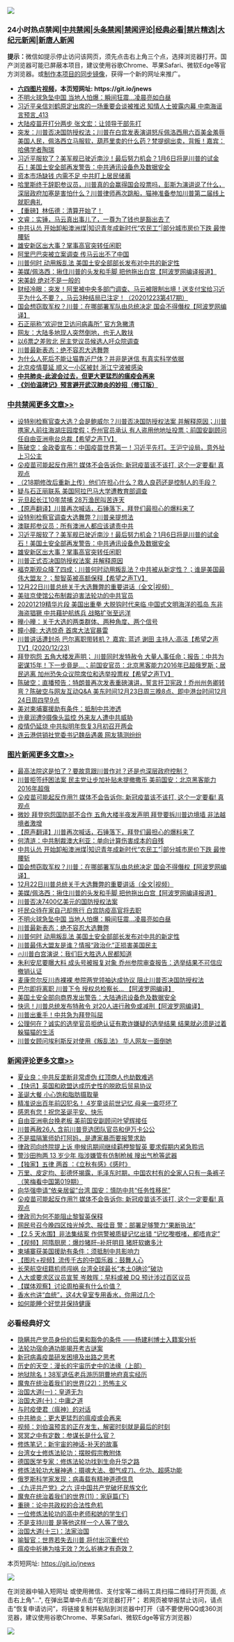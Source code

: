 ![](https://raw.githubusercontent.com/fqnews/bnews/master/64photo/fqnews-qr.jpg)

<div id="tt">
<h3>24小时热点禁闻|<a href="#%E4%B8%AD%E5%85%B1%E7%A6%81%E9%97%BB%E6%9B%B4%E5%A4%9A%E6%96%87%E7%AB%A0">中共禁闻</a>|<a href="#%E5%9B%BE%E7%89%87%E6%96%B0%E9%97%BB%E6%9B%B4%E5%A4%9A%E6%96%87%E7%AB%A0">头条禁闻</a>|<a href="#%E6%96%B0%E9%97%BB%E8%AF%84%E8%AE%BA%E6%9B%B4%E5%A4%9A%E6%96%87%E7%AB%A0">禁闻评论|<a href="#%E5%BF%85%E7%9C%8B%E7%BB%8F%E5%85%B8%E5%A5%BD%E6%96%87">经典必看|<a href="/video.md#%E7%A6%81%E7%89%87%E7%B2%BE%E9%80%89">禁片精选</a>|<a href="https://github.com/fqnews/djy/blob/master/gb/nf1351518.md#1">大纪元新闻</a>|<a href="https://github.com/fqnews/ntdtv/blob/master/gb/prog204.md#1">新唐人新闻</a></h3>
<div><b>提示：</b>微信如提示停止访问该网页，须先点击右上角三个点，选择浏览器打开。国产浏览器可能已屏蔽本项目，建议使用谷歌Chrome、苹果Safari、微软Edge等官方浏览器。或<a href="https://github.com/fqnews/bnews/blob/master/%E5%88%B6%E4%BD%9Cgit%E7%A6%81%E9%97%BB%E9%95%9C%E5%83%8F.md">制作本项目的同步镜像</a>，获得一个新的网址来推广。</div>
<ul>
<li><b><a href="http://d1.bdrive.tk/64.mp4" target="_blank">六四图片视频</a>，本页短网址: https://git.io/jnews</b></li>
<li><a href="/topimagenews/20201224/1453772.md">不明火球急坠中国 当地人怕爆：瞬间狂震…凌晨亮如白昼</a></li>
<li><a href="/comments/20201224/1453906.md">习近平亲信刘鹤原定出席的一场重要会谈被推迟 知情人士披露内幕 中南海谣言预言_413</a></li>
<li><a href="/cbnews/20201224/1453724.md">大陆疫苗开打分两步 张文宏：让领导干部先打</a></li>
<li><a href="/bannedvideo/20201224/1453808.md">突发：川普否决国防授权法；川普在白宫发表演讲怒斥佩洛西用六百美金羞辱美国人民，佩洛西立马服软，葫芦里卖的什么药？梵提纲出卖，背叛！嘉宾：哈佛学者陶瑞</a></li>
<li><a href="/cbnews/20201224/1454043.md">习近平服软了？美军舰已驶近南沙！最后努力机会？1月6日将是川普的试金石！美国土安全部再发警告：中共通讯设备危及数据安全</a></li>
<li><a href="/comments/20201224/1453761.md">资本市场缺钱 内需不足 中共盯上居民储蓄</a></li>
<li><a href="/bannedvideo/20201224/1453782.md">哈里斯终于辞职参议员，川普真的会赢得国会投票吗，彭斯为演讲说了什么，深层政府加塞是害怕什么？川普律师再次跳船，猫神准备参加川普第二届线上就职典礼</a></li>
<li><a href="/bannedvideo/20201224/1454088.md">【重磅】林伍德：清算开始了！</a></li>
<li><a href="/bannedvideo/20201224/1454114.md">文睿：实锤，马云真出事儿了，一尊为了钱也是豁出去了</a></li>
<li><a href="/topimagenews/20201224/1454045.md">中共认怂 开始卸船澳洲煤|知识青年成新时代“农民工”|部分城市房价下跌 最惨腰斩</a></li>
<li><a href="/cbnews/20201224/1454036.md">雄安新区出大事？掌事高官突转任闲职</a></li>
<li><a href="/comments/20201224/1454004.md">阿里巴巴突被立案调查 传马云出不了中国</a></li>
<li><a href="/topimagenews/20201224/1453700.md">川普何时 动用叛乱法 美国土安全部部长发布对中共的新定性</a></li>
<li><a href="/topimagenews/20201224/1453850.md">美媒/佩洛西：揪住川普的头发和手脚 把他拖出白宫【阿波罗网编译报道】</a></li>
<li><a href="/cnnews/20201224/1453854.md">宋美龄 绝对不是一般的</a></li>
<li><a href="/bannedvideo/20201224/1454035.md">财经冷眼：突发！阿里被中央多部门调查、马云被限制出境！送支付宝给习近平为什么不要？，马云3种结局已注定！（20201223第417期）</a></li>
<li><a href="/topimagenews/20201224/1454026.md">国会想窃取军权？川普：在哪部署军队由总统决定 国会不得僭权【阿波罗网编译】</a></li>
<li><a href="/cnnews/20201224/1453949.md">石正丽称“欢迎世卫访问病毒所” 官方急撇清</a></li>
<li><a href="/bannedvideo/20201224/1454075.md">网友：大陆多地现人突然倒地，也无人敢扶</a></li>
<li><a href="/cnnews/20201224/1453964.md">以6票之差败北 民主党议员候选人吁众院调查</a></li>
<li><a href="/topimagenews/20201224/1453628.md">川普最新表态：绝不容忍大选舞弊</a></li>
<li><a href="/funmedia/20201224/1454201.md">为什么人死后不能让猫靠近尸体？并非是迷信 有真实科学依据</a></li>
<li><a href="/cbnews/20201224/1453803.md">北京疫情蔓延 顺义一小区被封 浙江宁波被感染</a></li>
<li><b><a href="/comments/20200211/1275071.md" target="_blank">中共肺炎-此波会过去，但更大更猛烈的瘟疫会再来</a></b></li>
<li><b><a href="/comments/20200207/1272816.md" target="_blank">《刘伯温碑记》预言避开武汉肺炎的妙招（修订版）</a></b></li>
</ul>
</div>

<div class="catlist">
<h3><a href="/cbnews/" target="_blank">中共禁闻</a><span><a href="/cbnews/" target="_blank" rel="nofollow">更多文章>></a></span></h3>
<ul>
<li><a href="/cbnews/20201224/1454297.md" target="_blank">设特别检察官查大选？会是鲍威尔？川普否决国防授权法案 并解释原因；川普携家人前往海湖庄园度假；乔州官员承认 有人盗用他地址投票；前国安副顾问 任自由亚洲电台总裁【希望之声TV】</a></li>
<li><a href="/cbnews/20201224/1454286.md" target="_blank">陈破空：金政委宣布：中国疫苗世界第一！习近平先打。王沪宁设局，意外扯上习公主</a></li>
<li><a href="/comments/20201224/1454267.md" target="_blank">😲疫苗可能起反作用?! 媒体不会告诉你: 新冠疫苗该不该打, 这个一定要看! 真观点</a></li>
<li><a href="/cbnews/20201224/1454223.md" target="_blank">（218期修改后重新上传）他们在担心什么？救人良药还是控制人的手段？</a></li>
<li><a href="/cbnews/20201224/1454185.md" target="_blank">疑与石正丽联系 美国阿拉巴马大学遭教育部调查</a></li>
<li><a href="/cbnews/20201224/1454159.md" target="_blank">元旦起长江10年禁捕 28万渔民叫苦连天</a></li>
<li><a href="/comments/20201224/1454095.md" target="_blank">【原声翻译】川普再次喊话，石锤落下，拜登们最担心的爆料来了</a></li>
<li><a href="/cbnews/20201224/1454018.md" target="_blank">设特别检察官调查大选舞弊？川普亲提想法</a></li>
<li><a href="/cbnews/20201224/1454051.md" target="_blank">澳联邦参议员：所有澳洲人都应该谴责中共</a></li>
<li><a href="/cbnews/20201224/1454043.md" target="_blank">习近平服软了？美军舰已驶近南沙！最后努力机会？1月6日将是川普的试金石！美国土安全部再发警告：中共通讯设备危及数据安全</a></li>
<li><a href="/cbnews/20201224/1454036.md" target="_blank">雄安新区出大事？掌事高官突转任闲职</a></li>
<li><a href="/cbnews/20201224/1454023.md" target="_blank">川普正式否决国防授权法案 并解释原因</a></li>
<li><a href="/cbnews/20201224/1453991.md" target="_blank">福克斯观众降了四成；川普何时动用叛乱法？中共被从新定性？；谁是美国最伟大盟友？；黎智英被高额保释【希望之声TV】</a></li>
<li><a href="/comments/20201224/1453979.md" target="_blank">12月22日川普总统关于大选舞弊的重要讲话（全文|视频）</a></li>
<li><a href="/cbnews/20201224/1453980.md" target="_blank">美驻京使馆公布制裁迫害法轮功的中共官员</a></li>
<li><a href="/cbnews/20201224/1453950.md" target="_blank">20201219精华片段  美国出重拳 大脱钩时代来临 中国式文明海洋的孤岛 东非海盗猖獗 中共藉护航练兵 战略扩张至远洋</a></li>
<li><a href="/comments/20201224/1453941.md" target="_blank">曈小曈：关于大选的两类群体、两种角度、两个信号</a></li>
<li><a href="/comments/20201224/1453940.md" target="_blank">瞳小瞳: 大选惊奇 首席大法官暴雷</a></li>
<li><a href="/cbnews/20201224/1453882.md" target="_blank">川普讲话遭封杀  巴尔离职带转机？ 嘉宾: 蓝述 谢田 主持人:高洁【希望之声TV】(2020/12/23)</a></li>
<li><a href="/cbnews/20201224/1453862.md" target="_blank">拜登抱怨 五角大楼发声明； 川普同时发特赦令 大量人事任命；报告：中共为密谋15年！下一步竟是…；前国安官员：北京黑客能力2016年已超俄罗斯；居民逃离 加州恐失众议院席位和选举投票权【希望之声TV】</a></li>
<li><a href="/cbnews/20201224/1453831.md" target="_blank">陈破空：直播预告：特朗普再次发表重磅演讲，誓言扞卫宪政！乔州州务卿转弯？陈破空与网友互动Q&amp;A 美东时间12月23日周三晚8点、即中港台时间12月24日周四早9点</a></li>
<li><a href="/cbnews/20201224/1453822.md" target="_blank">美对柬埔寨援助有条件：抵制中共渗透</a></li>
<li><a href="/cbnews/20201224/1453821.md" target="_blank">许章润遭9摄像头监控 外来友人遭中共威胁</a></li>
<li><a href="/cbnews/20201224/1453805.md" target="_blank">疫情仍延烧 中共拟明年恢复3月初召开两会</a></li>
<li><a href="/cbnews/20201224/1453804.md" target="_blank">连云港供销社党委书记魏岳遇袭 网友猜测纷纷</a></li>

</ul>
</div>
<div class="catlist">
<h3><a href="/topimagenews/" target="_blank">图片新闻</a><span><a href="/topimagenews/" target="_blank" rel="nofollow">更多文章>></a></span></h3>
<ul>
<li><a href="/topimagenews/20201224/1454350.md" target="_blank">最高法院这是怕了？要故意跟川普作对？还是也深层政府控制？</a></li>
<li><a href="/topimagenews/20201224/1454290.md" target="_blank">川普拒签纾困法案 民主党让步加补贴未提撤撒币 美前国安：北京黑客能力2016年超俄</a></li>
<li><a href="/comments/20201224/1454267.md" target="_blank">😲疫苗可能起反作用?! 媒体不会告诉你: 新冠疫苗该不该打, 这个一定要看! 真观点</a></li>
<li><a href="/topimagenews/20201224/1454264.md" target="_blank">微妙 拜登抱怨国防部不合作 五角大楼半夜发声明 拜登要拆川普边境墙 非法越境者激增</a></li>
<li><a href="/comments/20201224/1454095.md" target="_blank">【原声翻译】川普再次喊话，石锤落下，拜登们最担心的爆料来了</a></li>
<li><a href="/topimagenews/20201224/1454092.md" target="_blank">何清涟：中共制裁澳大利亚：单向计算伤害成本的自残</a></li>
<li><a href="/topimagenews/20201224/1454045.md" target="_blank">中共认怂 开始卸船澳洲煤|知识青年成新时代“农民工”|部分城市房价下跌 最惨腰斩</a></li>
<li><a href="/topimagenews/20201224/1454026.md" target="_blank">国会想窃取军权？川普：在哪部署军队由总统决定 国会不得僭权【阿波罗网编译】</a></li>
<li><a href="/comments/20201224/1453979.md" target="_blank">12月22日川普总统关于大选舞弊的重要讲话（全文|视频）</a></li>
<li><a href="/topimagenews/20201224/1453850.md" target="_blank">美媒/佩洛西：揪住川普的头发和手脚 把他拖出白宫【阿波罗网编译报道】</a></li>
<li><a href="/topimagenews/20201224/1453842.md" target="_blank">川普否决7400亿美元的国防授权法案</a></li>
<li><a href="/topimagenews/20201224/1453820.md" target="_blank">吁民众待在家自己却旅行 白宫防疫高官将去职</a></li>
<li><a href="/topimagenews/20201224/1453772.md" target="_blank">不明火球急坠中国 当地人怕爆：瞬间狂震…凌晨亮如白昼</a></li>
<li><a href="/topimagenews/20201224/1453628.md" target="_blank">川普最新表态：绝不容忍大选舞弊</a></li>
<li><a href="/topimagenews/20201224/1453700.md" target="_blank">川普何时 动用叛乱法 美国土安全部部长发布对中共的新定性</a></li>
<li><a href="/topimagenews/20201223/1453578.md" target="_blank">川普最伟大盟友是谁？情报“政治化”正损害美国民主</a></li>
<li><a href="/comments/20201223/1453408.md" target="_blank">🔥川普白宫演说：我们巨大胜选人民都知道</a></li>
<li><a href="/topimagenews/20201223/1453495.md" target="_blank">朱利安尼要曝大料 成头号被报复对象 乔州参院审查报告：选举结果不可信应撤销认证</a></li>
<li><a href="/topimagenews/20201223/1453440.md" target="_blank">麦康奈尔反川赤裸裸 参院两党领袖达成协议 阻止川普否决国防授权法</a></li>
<li><a href="/topimagenews/20201223/1453433.md" target="_blank">巴尔即将离职 川普下令 授权总检察长&#8230; 【阿波罗网编译】</a></li>
<li><a href="/topimagenews/20201223/1453402.md" target="_blank">美国土安全部向商界发出警告：大陆通讯设备危及数据安全</a></li>
<li><a href="/topimagenews/20201223/1453285.md" target="_blank">快讯！川普总统发布特赦令 对20人进行赦免或减刑【阿波罗网编译】</a></li>
<li><a href="/topimagenews/20201223/1453180.md" target="_blank">川普出重手！中共急为拜登叫屈</a></li>
<li><a href="/topimagenews/20201222/1453017.md" target="_blank">公理何在？诚实的选举官员拒绝认证有欺诈嫌疑的选举结果 结果就必须是过着躲猫猫的生活</a></li>
<li><a href="/topimagenews/20201222/1453016.md" target="_blank">川普女顾问埃利斯反对使用《叛乱法》 华人网友一面倒她</a></li>

</ul>
</div>
<div class="catlist">
<h3><a href="/comments/" target="_blank">新闻评论</a><span><a href="/comments/" target="_blank" rel="nofollow">更多文章>></a></span></h3>
<ul>
<li><a href="/comments/20201224/1454363.md" target="_blank">夏业良：中共反垄断非常虚伪 红顶商人也劫数难逃</a></li>
<li><a href="/comments/20201224/1454362.md" target="_blank">【快讯】英国和欧盟达成历史性的脱欧后贸易协议</a></li>
<li><a href="/comments/20201224/1454334.md" target="_blank">圣诞大餐 小心饱和脂肪摄取量</a></li>
<li><a href="/comments/20201224/1454332.md" target="_blank">精准说出百年前囚犯名！ 4岁童谈前世记忆 母亲一查吓坏了</a></li>
<li><a href="/comments/20201224/1454331.md" target="_blank">感恩有您！祝您圣诞平安、快乐</a></li>
<li><a href="/comments/20201224/1454322.md" target="_blank">自由亚洲电台换老板 美前国安副顾问叶望辉接任</a></li>
<li><a href="/comments/20201224/1454317.md" target="_blank">川普再赦26人 含前川普竞选团队官员和伊万卡公公</a></li>
<li><a href="/comments/20201224/1454316.md" target="_blank">不是揾隔篱师奶打阿妈，是遭家暴而要报警求助</a></li>
<li><a href="/comments/20201224/1454315.md" target="_blank">律政司向终院提上诉 申候讯期间继续羁柙黎智英 要求假期内紧急聆讯</a></li>
<li><a href="/comments/20201224/1454314.md" target="_blank">警沙田拘两 13 岁少年 指涉嫌管有仿制枪械 搜出气枪等武器</a></li>
<li><a href="/comments/20201224/1454313.md" target="_blank">【独家】五律 两首 ：《立秋有感》《感时》</a></li>
<li><a href="/comments/20201224/1454295.md" target="_blank">万里、皮定均、彭德怀揭露，毛泽东时期，中国农村有的全家人只有一条裤子（笑梅看中国第019期）</a></li>
<li><a href="/comments/20201224/1454270.md" target="_blank">向华强申请“依亲居留”台湾 国安：慎防中共“任务性移民”</a></li>
<li><a href="/comments/20201224/1454267.md" target="_blank">😲疫苗可能起反作用?! 媒体不会告诉你: 新冠疫苗该不该打, 这个一定要看! 真观点</a></li>
<li><a href="/comments/20201224/1454247.md" target="_blank">律政司为何不能阻止黎智英保释</a></li>
<li><a href="/comments/20201224/1454246.md" target="_blank">网民号召今晚四区烛光悼念、报佳音 警：部署足够警力“果断执法”</a></li>
<li><a href="/comments/20201224/1454245.md" target="_blank">【2.5 天水围】非法集结案 作供警被质疑记忆出错 “记忆嚟嘅啫，都唔肯定”</a></li>
<li><a href="/comments/20201224/1454244.md" target="_blank">【视频】阿隋厨房：爆炒猪肝–补肝明目 猪肝软嫩多汁</a></li>
<li><a href="/comments/20201224/1454224.md" target="_blank">柬埔寨获美国援助有条件：须抵制中共影响力</a></li>
<li><a href="/comments/20201224/1454181.md" target="_blank">【图片+视频】流传千古的中国乐器：鼓舞人心</a></li>
<li><a href="/comments/20201224/1454156.md" target="_blank">长荣航空纽籍机师闯祸 台湾全球最长“本土0确诊”破功</a></li>
<li><a href="/comments/20201224/1454149.md" target="_blank">人大或要求区议员宣誓 岑敖晖：早料或被 DQ 预计涉过百区议员</a></li>
<li><a href="/comments/20201224/1454148.md" target="_blank">【媒体观察】讨论周柏豪有什么价值？</a></li>
<li><a href="/comments/20201224/1454134.md" target="_blank">香水也讲“血统”，这4大皇室专用香水，你用过几个</a></li>
<li><a href="/comments/20201224/1454133.md" target="_blank">如何能睡个好觉并保持健康</a></li>

</ul>
</div>

<div class="catlist">
<h3>必看经典好文</h3>
<ul>
<li><a href="/comments/20201010/1411228.md" target="_blank">隐瞒共产党员身份的后果和豁免的条件 ——杨建利博士入籍案分析</a></li>
<li><a href="/tculture/20121025/73079.md" target="_blank">法轮功宿命通功能揭开考古谜案</a></li>
<li><a href="/comments/20200917/1029129.md" target="_blank">新冠病毒疫苗研发困境及出路之思考</a></li>
<li><a href="/tculture/20121025/73065.md" target="_blank">历史的天空：漫长的宇宙历史中的法缘（上部）</a></li>
<li><a href="/cbnews/20200531/1337381.md" target="_blank">地狱除名！38军退伍老兵游历阴曹地府真实经历</a></li>
<li><a href="/comments/20180804/981524.md" target="_blank">魔鬼在统治着我们的世界(22)：恐怖主义</a></li>
<li><a href="/cbnews/20180307/911097.md" target="_blank">治国大道(一)：皇道无为</a></li>
<li><a href="/cbnews/20180316/915423.md" target="_blank">治国大道(十)：中庸之道</a></li>
<li><a href="/comments/20200327/1301424.md" target="_blank">与时疫使君（瘟神）的对话</a></li>
<li><a href="/comments/20200211/1275071.md" target="_blank">中共肺炎：更大更猛烈的瘟疫或会再来</a></li>
<li><a href="/comments/20200628/1351782.md" target="_blank">视频：刘伯温预言的正在发生，解密时刻就是最后的时刻</a></li>
<li><a href="/tculture/20200812/1378929.md" target="_blank">冥冥之中有定数：参谋长是什么官？</a></li>
<li><a href="/comments/20190418/1115565.md" target="_blank">修炼笔记：新宇宙的神话-补天的故事</a></li>
<li><a href="/cbnews/20200610/1342772.md" target="_blank">台湾女士修炼法轮功：摆脱假宗教附体</a></li>
<li><a href="/comments/20200607/783186.md" target="_blank">德国医学专家：修炼法轮功找到生命升华之路</a></li>
<li><a href="/comments/20191203/1234383.md" target="_blank">修炼法轮功大展神通：摄魂大法、御气成刀、化功、超感功能</a></li>
<li><a href="/cbnews/20200823/1384378.md" target="_blank">俄罗斯科学家发现：病毒载有精神道德信息</a></li>
<li><a href="/bookonline/20131116/201050.md" target="_blank">《九评共产党》之六 评中国共产党破坏民族文化</a></li>
<li><a href="/topimagenews/20180530/950691.md" target="_blank">魔鬼在统治着我们的世界(11)：家庭篇(下)</a></li>
<li><a href="/comments/20200705/783271.md" target="_blank">重磅：论中共政权的合法性危机</a></li>
<li><a href="/cbnews/20200702/1354550.md" target="_blank">一位修炼法轮功的高中老师和她的学生们</a></li>
<li><a href="/comments/20200716/1361654.md" target="_blank">不是支持川普 是等他这样一个人等了很久</a></li>
<li><a href="/cbnews/20180319/916654.md" target="_blank">治国大道(十三)：法家治国</a></li>
<li><a href="/comments/20201111/1429066.md" target="_blank">喻智官：世界若失去川普 将付出沉重代价</a></li>
<li><a href="/comments/20200502/1322275.md" target="_blank">瘟疫中祈祷为啥无效？怎么祈祷才有奇效？</a></li>

</ul>
</div>

本页短网址: https://git.io/jnews

![](https://raw.githubusercontent.com/fqnews/bnews/master/64photo/fqnews-qr.jpg)

在浏览器中输入短网址 或使用微信、支付宝等二维码工具扫描二维码打开页面, 点击右上角"...", 在弹出菜单中点击“在浏览器打开”； 若网页被举报禁止访问，请点击“恢复申请访问”，将链接复制并粘贴到浏览器中打开（请不要使用QQ或360浏览器，建议使用谷歌Chrome、苹果Safari、微软Edge等官方浏览器）

![](https://raw.githubusercontent.com/fqnews/bnews/master/64photo/wx.jpg)